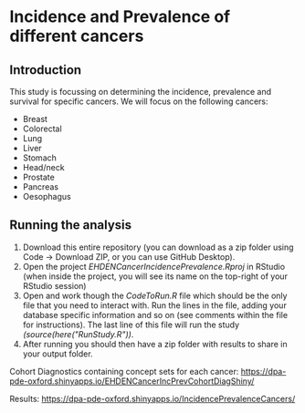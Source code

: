 Incidence and Prevalence of different cancers
========================================================================================================================================================

## Introduction
This study is focussing on determining the incidence, prevalence and survival for specific cancers. We will focus on the following cancers:
* Breast
* Colorectal
* Lung
* Liver
* Stomach
* Head/neck
* Prostate
* Pancreas
* Oesophagus

## Running the analysis
1) Download this entire repository (you can download as a zip folder using Code -> Download ZIP, or you can use GitHub Desktop). 
2) Open the project <i>EHDENCancerIncidencePrevalence.Rproj</i> in RStudio (when inside the project, you will see its name on the top-right of your RStudio session)
3) Open and work though the <i>CodeToRun.R</i> file which should be the only file that you need to interact with. Run the lines in the file, adding your database specific information and so on (see comments within the file for instructions). The last line of this file will run the study <i>(source(here("RunStudy.R"))</i>.     
4) After running you should then have a zip folder with results to share in your output folder.

Cohort Diagnostics containing concept sets for each cancer: https://dpa-pde-oxford.shinyapps.io/EHDENCancerIncPrevCohortDiagShiny/

Results: https://dpa-pde-oxford.shinyapps.io/IncidencePrevalenceCancers/

